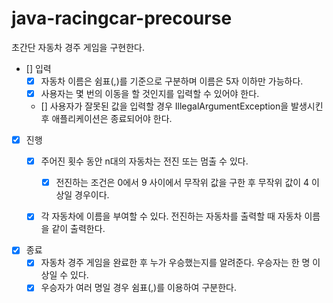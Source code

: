 # java-racingcar-precourse

초간단 자동차 경주 게임을 구현한다.

- [] 입력
    - [X] 자동차 이름은 쉼표(,)를 기준으로 구분하며 이름은 5자 이하만 가능하다.
    - [X] 사용자는 몇 번의 이동을 할 것인지를 입력할 수 있어야 한다.
    - [] 사용자가 잘못된 값을 입력할 경우 IllegalArgumentException을 발생시킨 후 애플리케이션은 종료되어야 한다.

- [X] 진행
    - [X] 주어진 횟수 동안 n대의 자동차는 전진 또는 멈출 수 있다.
        - [X] 전진하는 조건은 0에서 9 사이에서 무작위 값을 구한 후 무작위 값이 4 이상일 경우이다.
    - [X] 각 자동차에 이름을 부여할 수 있다. 전진하는 자동차를 출력할 때 자동차 이름을 같이 출력한다.


- [X] 종료
    - [X] 자동차 경주 게임을 완료한 후 누가 우승했는지를 알려준다. 우승자는 한 명 이상일 수 있다.
    - [X] 우승자가 여러 명일 경우 쉼표(,)를 이용하여 구분한다.
